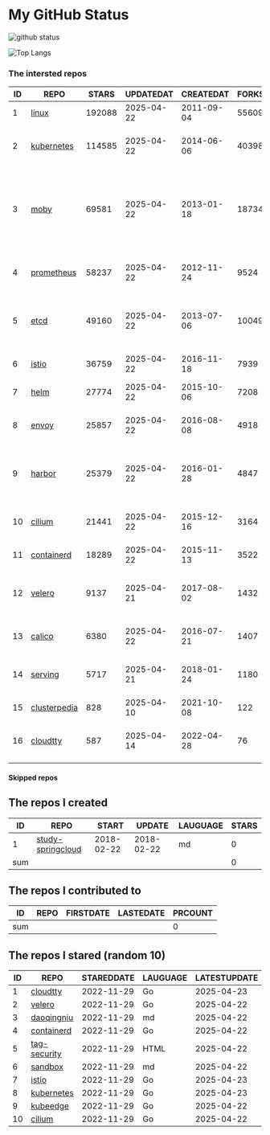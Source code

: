 # My GitHub Status

<img src="https://github-readme-stats-1.yihong0618.vercel.app/api?username=daoqingniu&show_icons=true&&&hide_title=true&count_private=true" alt="github status" />

![Top Langs](https://github-readme-stats-1.yihong0618.vercel.app/api/top-langs/?username=daoqingniu&layout=compact)

<!--START_SECTION:github_repos-->
### The intersted repos
| ID |                              REPO                               | STARS  | UPDATEDAT  | CREATEDAT  | FORKSCOUNT |                                                DESCRIPTIONS                                                |
|----|-----------------------------------------------------------------|--------|------------|------------|------------|------------------------------------------------------------------------------------------------------------|
|  1 | [linux](https://github.com/torvalds/linux)                      | 192088 | 2025-04-22 | 2011-09-04 |      55609 | Linux kernel source tree                                                                                   |
|  2 | [kubernetes](https://github.com/kubernetes/kubernetes)          | 114585 | 2025-04-22 | 2014-06-06 |      40398 | Production-Grade Container Scheduling and Management                                                       |
|  3 | [moby](https://github.com/moby/moby)                            |  69581 | 2025-04-22 | 2013-01-18 |      18734 | The Moby Project - a collaborative project for the container ecosystem to assemble container-based systems |
|  4 | [prometheus](https://github.com/prometheus/prometheus)          |  58237 | 2025-04-22 | 2012-11-24 |       9524 | The Prometheus monitoring system and time series database.                                                 |
|  5 | [etcd](https://github.com/etcd-io/etcd)                         |  49160 | 2025-04-22 | 2013-07-06 |      10049 | Distributed reliable key-value store for the most critical data of a distributed system                    |
|  6 | [istio](https://github.com/istio/istio)                         |  36759 | 2025-04-22 | 2016-11-18 |       7939 | Connect, secure, control, and observe services.                                                            |
|  7 | [helm](https://github.com/helm/helm)                            |  27774 | 2025-04-22 | 2015-10-06 |       7208 | The Kubernetes Package Manager                                                                             |
|  8 | [envoy](https://github.com/envoyproxy/envoy)                    |  25857 | 2025-04-22 | 2016-08-08 |       4918 | Cloud-native high-performance edge/middle/service proxy                                                    |
|  9 | [harbor](https://github.com/goharbor/harbor)                    |  25379 | 2025-04-22 | 2016-01-28 |       4847 | An open source trusted cloud native registry project that stores, signs, and scans content.                |
| 10 | [cilium](https://github.com/cilium/cilium)                      |  21441 | 2025-04-22 | 2015-12-16 |       3164 | eBPF-based Networking, Security, and Observability                                                         |
| 11 | [containerd](https://github.com/containerd/containerd)          |  18289 | 2025-04-22 | 2015-11-13 |       3522 | An open and reliable container runtime                                                                     |
| 12 | [velero](https://github.com/vmware-tanzu/velero)                |   9137 | 2025-04-21 | 2017-08-02 |       1432 | Backup and migrate Kubernetes applications and their persistent volumes                                    |
| 13 | [calico](https://github.com/projectcalico/calico)               |   6380 | 2025-04-22 | 2016-07-21 |       1407 | Cloud native networking and network security                                                               |
| 14 | [serving](https://github.com/knative/serving)                   |   5717 | 2025-04-21 | 2018-01-24 |       1180 | Kubernetes-based, scale-to-zero, request-driven compute                                                    |
| 15 | [clusterpedia](https://github.com/clusterpedia-io/clusterpedia) |    828 | 2025-04-10 | 2021-10-08 |        122 | The Encyclopedia of Kubernetes clusters                                                                    |
| 16 | [cloudtty](https://github.com/cloudtty/cloudtty)                |    587 | 2025-04-14 | 2022-04-28 |         76 | A Friendly Kubernetes CloudShell (Web Terminal) !                                                          |



#### Skipped repos
<!--END_SECTION:github_repos-->

<!--START_SECTION:my_github-->
## The repos I created
| ID  |                                 REPO                                 |   START    |   UPDATE   | LAUGUAGE | STARS |
|-----|----------------------------------------------------------------------|------------|------------|----------|-------|
|   1 | [study-springcloud](https://github.com/daoqingniu/study-springcloud) | 2018-02-22 | 2018-02-22 | md       |     0 |
| sum |                                                                      |            |            |          |     0 |

## The repos I contributed to
| ID  | REPO | FIRSTDATE | LASTEDATE | PRCOUNT |
|-----|------|-----------|-----------|---------|
| sum |      |           |           |       0 |

## The repos I stared (random 10)
| ID |                          REPO                          | STAREDDATE | LAUGUAGE | LATESTUPDATE |
|----|--------------------------------------------------------|------------|----------|--------------|
|  1 | [cloudtty](https://github.com/cloudtty/cloudtty)       | 2022-11-29 | Go       | 2025-04-23   |
|  2 | [velero](https://github.com/vmware-tanzu/velero)       | 2022-11-29 | Go       | 2025-04-22   |
|  3 | [daoqingniu](https://github.com/daoqingniu/daoqingniu) | 2022-11-29 | md       | 2025-04-22   |
|  4 | [containerd](https://github.com/containerd/containerd) | 2022-11-29 | Go       | 2025-04-22   |
|  5 | [tag-security](https://github.com/cncf/tag-security)   | 2022-11-29 | HTML     | 2025-04-22   |
|  6 | [sandbox](https://github.com/cncf/sandbox)             | 2022-11-29 | md       | 2025-04-22   |
|  7 | [istio](https://github.com/istio/istio)                | 2022-11-29 | Go       | 2025-04-23   |
|  8 | [kubernetes](https://github.com/kubernetes/kubernetes) | 2022-11-29 | Go       | 2025-04-23   |
|  9 | [kubeedge](https://github.com/kubeedge/kubeedge)       | 2022-11-29 | Go       | 2025-04-22   |
| 10 | [cilium](https://github.com/cilium/cilium)             | 2022-11-29 | Go       | 2025-04-22   |

<!--END_SECTION:my_github-->
